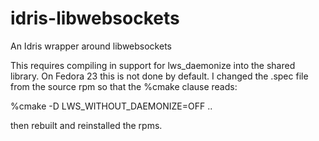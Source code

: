 # idris-libwebsockets
An Idris wrapper around libwebsockets

This requires compiling in support for lws_daemonize into the shared library. On Fedora 23 this is not done by default.
I changed the .spec file from the source rpm so that the %cmake clause reads:

%cmake -D LWS_WITHOUT_DAEMONIZE=OFF ..

then rebuilt and reinstalled the rpms.